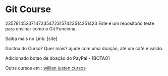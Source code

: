 # Git Course
235781452371472354723157423514251423
Este é um repositorio teste para ensinar como o Git Funciona.

Saiba mais no Link: [site]

Gostou do Curso? Quer mais? ajude com uma doação, até um café é valido.

Adicionado botao de doação do PayPal - [BOTAO]

Outrs cursos em : [willian justen cursos](http://willianjusten.teachable.com)
